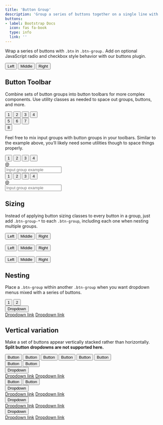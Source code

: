 ```yaml
---
title: 'Button Group'
description: 'Group a series of buttons together on a single line with the button group, and super-power them with JavaScript.'
buttons:
- label: Bootstrap Docs
  icon: fas fa-book
  type: info
  link: ''
---
```


Wrap a series of buttons with `.btn` in `.btn-group.` Add on optional JavaScript radio and checkbox style behavior with our buttons plugin.

<example>
    <div class="btn-group" role="group" aria-label="Basic example">
        <button type="button" class="btn btn-secondary">Left</button>
        <button type="button" class="btn btn-secondary">Middle</button>
        <button type="button" class="btn btn-secondary">Right</button>
    </div>
</example>

## Button Toolbar

Combine sets of button groups into button toolbars for more complex components. Use utility classes as needed to space out groups, buttons, and more.

<example>
    <div class="btn-toolbar" role="toolbar" aria-label="Toolbar with button groups">
        <div class="btn-group mr-2" role="group" aria-label="First group">
            <button type="button" class="btn btn-secondary">1</button>
            <button type="button" class="btn btn-secondary">2</button>
            <button type="button" class="btn btn-secondary">3</button>
            <button type="button" class="btn btn-secondary">4</button>
        </div>
        <div class="btn-group mr-2" role="group" aria-label="Second group">
            <button type="button" class="btn btn-secondary">5</button>
            <button type="button" class="btn btn-secondary">6</button>
            <button type="button" class="btn btn-secondary">7</button>
        </div>
        <div class="btn-group" role="group" aria-label="Third group">
            <button type="button" class="btn btn-secondary">8</button>
        </div>
    </div>
</example>

Feel free to mix input groups with button groups in your toolbars. Similar to the example above, you’ll likely need some utilities though to space things properly.

<example>
    <div class="btn-toolbar mb-3" role="toolbar" aria-label="Toolbar with button groups">
        <div class="btn-group mr-2" role="group" aria-label="First group">
            <button type="button" class="btn btn-secondary">1</button>
            <button type="button" class="btn btn-secondary">2</button>
            <button type="button" class="btn btn-secondary">3</button>
            <button type="button" class="btn btn-secondary">4</button>
        </div>
        <div class="input-group">
            <div class="input-group-prepend">
            <div class="input-group-text" id="btnGroupAddon">@</div>
            </div>
            <input type="text" class="form-control" placeholder="Input group example" aria-label="Input group example" aria-describedby="btnGroupAddon">
        </div>
    </div>
    <div class="btn-toolbar justify-content-between" role="toolbar" aria-label="Toolbar with button groups">
        <div class="btn-group" role="group" aria-label="First group">
            <button type="button" class="btn btn-secondary">1</button>
            <button type="button" class="btn btn-secondary">2</button>
            <button type="button" class="btn btn-secondary">3</button>
            <button type="button" class="btn btn-secondary">4</button>
        </div>
        <div class="input-group">
            <div class="input-group-prepend">
            <div class="input-group-text" id="btnGroupAddon2">@</div>
            </div>
            <input type="text" class="form-control" placeholder="Input group example" aria-label="Input group example" aria-describedby="btnGroupAddon2">
        </div>
    </div>
</example>

## Sizing

Instead of applying button sizing classes to every button in a group, just add `.btn-group-*` to each `.btn-group`, including each one when nesting multiple groups.

<example>
    <div class="btn-group btn-group-lg" role="group" aria-label="Large button group">
        <button type="button" class="btn btn-secondary">Left</button>
        <button type="button" class="btn btn-secondary">Middle</button>
        <button type="button" class="btn btn-secondary">Right</button>
    </div>
    <br>
    <div class="btn-group" role="group" aria-label="Default button group">
        <button type="button" class="btn btn-secondary">Left</button>
        <button type="button" class="btn btn-secondary">Middle</button>
        <button type="button" class="btn btn-secondary">Right</button>
    </div>
    <br>
    <div class="btn-group btn-group-sm" role="group" aria-label="Small button group">
        <button type="button" class="btn btn-secondary">Left</button>
        <button type="button" class="btn btn-secondary">Middle</button>
        <button type="button" class="btn btn-secondary">Right</button>
    </div>
</example>

## Nesting

Place a `.btn-group` within another `.btn-group` when you want dropdown menus mixed with a series of buttons.

<example>
    <div class="btn-group" role="group" aria-label="Button group with nested dropdown">
        <button type="button" class="btn btn-secondary">1</button>
        <button type="button" class="btn btn-secondary">2</button>
        <div class="btn-group" role="group">
            <button id="btnGroupDrop1" type="button" class="btn btn-secondary dropdown-toggle" data-toggle="dropdown" aria-haspopup="true" aria-expanded="false">
                Dropdown
            </button>
            <div class="dropdown-menu" aria-labelledby="btnGroupDrop1">
                <a class="dropdown-item" href="#">Dropdown link</a>
                <a class="dropdown-item" href="#">Dropdown link</a>
            </div>
        </div>
    </div>
</example>

## Vertical variation

Make a set of buttons appear vertically stacked rather than horizontally. **Split button dropdowns are not supported here.**

<example>
    <div class="btn-group-vertical" role="group" aria-label="Vertical button group">
        <button type="button" class="btn btn-secondary">Button</button>
        <button type="button" class="btn btn-secondary">Button</button>
        <button type="button" class="btn btn-secondary">Button</button>
        <button type="button" class="btn btn-secondary">Button</button>
        <button type="button" class="btn btn-secondary">Button</button>
        <button type="button" class="btn btn-secondary">Button</button>
    </div>
</example>

<example>
    <div class="btn-group-vertical" role="group" aria-label="Vertical button group">
        <button type="button" class="btn btn-secondary">Button</button>
        <button type="button" class="btn btn-secondary">Button</button>
        <div class="btn-group" role="group">
            <button id="btnGroupVerticalDrop1" type="button" class="btn btn-secondary dropdown-toggle" data-toggle="dropdown" aria-haspopup="true" aria-expanded="false">
                Dropdown
            </button>
            <div class="dropdown-menu" aria-labelledby="btnGroupVerticalDrop1">
                <a class="dropdown-item" href="#">Dropdown link</a>
                <a class="dropdown-item" href="#">Dropdown link</a>
            </div>
        </div>
        <button type="button" class="btn btn-secondary">Button</button>
        <button type="button" class="btn btn-secondary">Button</button>
        <div class="btn-group" role="group">
            <button id="btnGroupVerticalDrop2" type="button" class="btn btn-secondary dropdown-toggle" data-toggle="dropdown" aria-haspopup="true" aria-expanded="false">
                Dropdown
            </button>
            <div class="dropdown-menu" aria-labelledby="btnGroupVerticalDrop2">
                <a class="dropdown-item" href="#">Dropdown link</a>
                <a class="dropdown-item" href="#">Dropdown link</a>
            </div>
        </div>
        <div class="btn-group" role="group">
            <button id="btnGroupVerticalDrop3" type="button" class="btn btn-secondary dropdown-toggle" data-toggle="dropdown" aria-haspopup="true" aria-expanded="false">
                Dropdown
            </button>
            <div class="dropdown-menu" aria-labelledby="btnGroupVerticalDrop3">
                <a class="dropdown-item" href="#">Dropdown link</a>
                <a class="dropdown-item" href="#">Dropdown link</a>
            </div>
        </div>
        <div class="btn-group" role="group">
            <button id="btnGroupVerticalDrop4" type="button" class="btn btn-secondary dropdown-toggle" data-toggle="dropdown" aria-haspopup="true" aria-expanded="false">
                Dropdown
            </button>
            <div class="dropdown-menu" aria-labelledby="btnGroupVerticalDrop4">
                <a class="dropdown-item" href="#">Dropdown link</a>
                <a class="dropdown-item" href="#">Dropdown link</a>
            </div>
        </div>
    </div>
</example>
